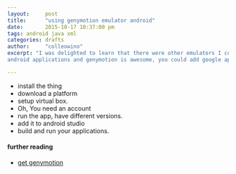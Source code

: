 ```yaml
---
layout:     post
title:      "using genymotion emulator android"
date:       2015-10-17 10:37:00 pm
tags: android java xml
categories: drafts
author:     "colleowino"
excerpt: "I was delighted to learn that there were other emulators I could use to test my
android applications and genymotion is awesome, you could add google apps to it as well"

---
```

- install the thing
- download a platform
- setup virtual box.
- Oh, You need an account 
- run the app, have different versions.
- add it to android studio 
- build and run your applications.

#### further reading 
- [get genymotion](https://www.genymotion.com)
